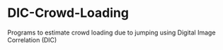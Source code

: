 # DIC-Crowd-Loading
 Programs to estimate crowd loading due to jumping using Digital Image Correlation (DIC)
